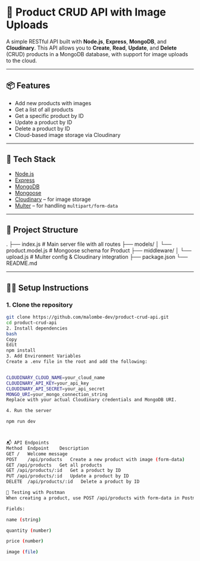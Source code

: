 # 🛒 Product CRUD API with Image Uploads

A simple RESTful API built with **Node.js**, **Express**, **MongoDB**, and **Cloudinary**. This API allows you to **Create**, **Read**, **Update**, and **Delete** (CRUD) products in a MongoDB database, with support for image uploads to the cloud.

---

## 📦 Features

- Add new products with images
- Get a list of all products
- Get a specific product by ID
- Update a product by ID
- Delete a product by ID
- Cloud-based image storage via Cloudinary

---

## 🧰 Tech Stack

- [Node.js](https://nodejs.org/)
- [Express](https://expressjs.com/)
- [MongoDB](https://www.mongodb.com/)
- [Mongoose](https://mongoosejs.com/)
- [Cloudinary](https://cloudinary.com/) – for image storage
- [Multer](https://github.com/expressjs/multer) – for handling `multipart/form-data`

---

## 📁 Project Structure

.
├── index.js # Main server file with all routes
├── models/
│ └── product.model.js # Mongoose schema for Product
├── middleware/
│ └── upload.js # Multer config & Cloudinary integration
├── package.json
└── README.md



---

## 🧑‍💻 Setup Instructions

### 1. Clone the repository

```bash
git clone https://github.com/malombe-dev/product-crud-api.git
cd product-crud-api
2. Install dependencies
bash
Copy
Edit
npm install
3. Add Environment Variables
Create a .env file in the root and add the following:


CLOUDINARY_CLOUD_NAME=your_cloud_name
CLOUDINARY_API_KEY=your_api_key
CLOUDINARY_API_SECRET=your_api_secret
MONGO_URI=your_mongo_connection_string
Replace with your actual Cloudinary credentials and MongoDB URI.

4. Run the server

npm run dev



📬 API Endpoints
Method	Endpoint	Description
GET	/	Welcome message
POST	/api/products	Create a new product with image (form-data)
GET	/api/products	Get all products
GET	/api/products/:id	Get a product by ID
PUT	/api/products/:id	Update a product by ID
DELETE	/api/products/:id	Delete a product by ID

🧪 Testing with Postman
When creating a product, use POST /api/products with form-data in Postman.

Fields:

name (string)

quantity (number)

price (number)

image (file)
